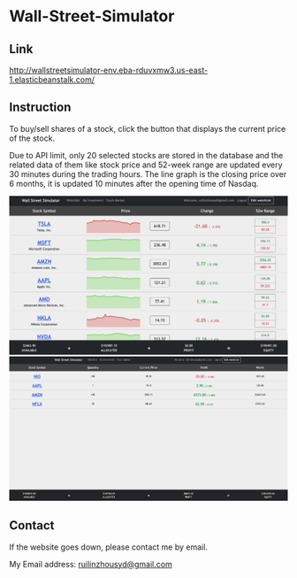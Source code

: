 # Wall-Street-Simulator
## Link
http://wallstreetsimulator-env.eba-rduvxmw3.us-east-1.elasticbeanstalk.com/

## Instruction
To buy/sell shares of a stock, click the button that displays the current price of the stock. 


Due to API limit, only 20 selected stocks are stored in the database and the related data of them like stock price and 52-week range are updated every 30 minutes during the trading hours. The line graph is the closing price over 6 months, it is updated 10 minutes after the opening time of Nasdaq.


![alt text](https://github.com/Linbao1999/Wall-Street-Simulator/blob/master/Screenshots/watchlist.png?raw=true)
![alt text](https://github.com/Linbao1999/Wall-Street-Simulator/blob/master/Screenshots/investment.png?raw=true)



## Contact
If the website goes down, please contact me by email. 


My Email address: ruilinzhousyd@gmail.com
